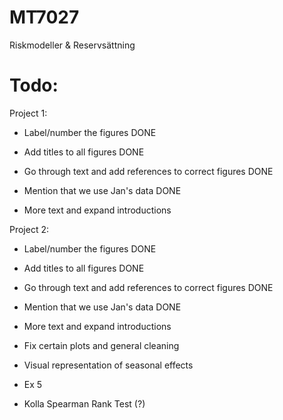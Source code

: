 # MT7027

Riskmodeller & Reservsättning

# Todo: 

Project 1:
* Label/number the figures DONE
* Add titles to all figures DONE
* Go through text and add references to correct figures DONE
* Mention that we use Jan's data DONE

* More text and expand introductions

Project 2:
* Label/number the figures DONE
* Add titles to all figures DONE
* Go through text and add references to correct figures DONE
* Mention that we use Jan's data DONE

* More text and expand introductions
* Fix certain plots and general cleaning
* Visual representation of seasonal effects
* Ex 5 
* Kolla Spearman Rank Test (?)
